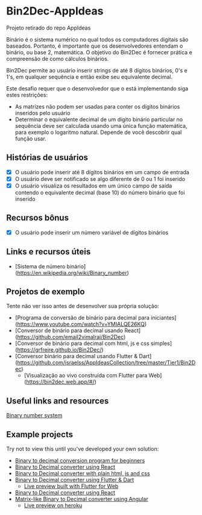 # Bin2Dec-AppIdeas
Projeto retirado do repo AppIdeas

Binário é o sistema numérico no qual todos os computadores digitais são baseados.
Portanto, é importante que os desenvolvedores entendam o binário, ou base 2,
matemática. O objetivo do Bin2Dec é fornecer prática e
compreensão de como cálculos binários.

Bin2Dec permite ao usuário inserir strings de até 8 dígitos binários, 0's
e 1's, em qualquer sequência e então exibe seu equivalente decimal.

Este desafio requer que o desenvolvedor que o está implementando siga estes
restrições:

- As matrizes não podem ser usadas para conter os dígitos binários inseridos pelo usuário
- Determinar o equivalente decimal de um dígito binário particular no
    sequência deve ser calculada usando uma única função matemática, para
    exemplo o logaritmo natural. Depende de você descobrir qual função
    usar.

## Histórias de usuários

- [x] O usuário pode inserir até 8 dígitos binários em um campo de entrada
- [x] O usuário deve ser notificado se algo diferente de 0 ou 1 foi inserido
- [x] O usuário visualiza os resultados em um único campo de saída contendo o equivalente decimal (base 10) do número binário que foi inserido

## Recursos bônus

- [x] O usuário pode inserir um número variável de dígitos binários

## Links e recursos úteis

- [Sistema de número binário] (https://en.wikipedia.org/wiki/Binary_number)

## Projetos de exemplo

Tente não ver isso antes de desenvolver sua própria solução:

- [Programa de conversão de binário para decimal para iniciantes] (https://www.youtube.com/watch?v=YMIALQE26KQ)
- [Conversor de binário para decimal usando React] (https://github.com/email2vimalraj/Bin2Dec)
- [Conversor de binário para decimal com html, js e css simples] (https://grfreire.github.io/Bin2Dec/)
- [Conversor binário para decimal usando Flutter & Dart] (https://github.com/israelss/AppIdeasCollection/tree/master/Tier1/Bin2Dec)
    - [Visualização ao vivo construída com Flutter para Web] (https://bin2dec.web.app/#/)

## Useful links and resources

[Binary number system](https://en.wikipedia.org/wiki/Binary_number)

## Example projects

Try not to view this until you've developed your own solution:

-   [Binary to decimal conversion program for beginners](https://www.youtube.com/watch?v=YMIALQE26KQ)
-   [Binary to Decimal converter using React](https://github.com/email2vimalraj/Bin2Dec)
-   [Binary to Decimal converter with plain html, js and css](https://grfreire.github.io/Bin2Dec/)
-   [Binary to Decimal converter using Flutter & Dart](https://github.com/israelss/AppIdeasCollection/tree/master/Tier1/Bin2Dec)
    -   [Live preview built with Flutter for Web](https://bin2dec.web.app/#/)
-   [Binary to Decimal converter using React](https://github.com/geoffctn/Bin2Dec)
-   [Matrix-like Binary to Decimal converter using Angular](https://github.com/ZangiefWins/MatrixBin2Dec)
    -   [Live preview on heroku](https://matrix-bin2dec.herokuapp.com/)
